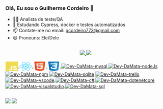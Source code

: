 ### Olá, Eu sou o Guilherme Cordeiro 👋



- 🧑‍💻 Analista de teste/QA
- 🌱 Estudando Cypress, docker e testes automatizados 
- 📫 Contate-me no email: gcordeiro773@gmail.com
- 😄 Pronouns: Ele/Dele

##

<div align="center">
  <a href="https://github.com/Dev-DaMata">
  <img height="180em" src="https://github-readme-stats.vercel.app/api?username=Dev-DaMata&show_icons=true&theme=dracula&include_all_commits=true&count_private=true"/>
  <img height="180em" src="https://github-readme-stats.vercel.app/api/top-langs/?username=Dev-DaMata&layout=compact&langs_count=7&theme=dracula"/>
</div>
  <div style="display: inline_block"><br>
  <img align="center" alt="Dev-DaMata-Js" height="30" width="40" src="https://raw.githubusercontent.com/devicons/devicon/master/icons/javascript/javascript-plain.svg">
  <img align="center" alt="Dev-DaMata-React" height="30" width="40" src="https://raw.githubusercontent.com/devicons/devicon/master/icons/react/react-original.svg">
  <img align="center" alt="Dev-DaMata-HTML" height="30" width="40" src="https://raw.githubusercontent.com/devicons/devicon/master/icons/html5/html5-original.svg">
  <img align="center" alt="Dev-DaMata-CSS" height="30" width="40" src="https://raw.githubusercontent.com/devicons/devicon/master/icons/css3/css3-original.svg">
  <img align="center" alt="Dev-DaMata-mysql" height="30" width="40" src="https://cdn.jsdelivr.net/gh/devicons/devicon/icons/mysql/mysql-original.svg" />
  <img align="center" alt="Dev-DaMata-nodeJs" height="30" width="40" src="https://cdn.jsdelivr.net/gh/devicons/devicon/icons/nodejs/nodejs-original.svg" />
  <img align="center" alt="Dev-DaMata-npm" height="30" width="40" src="https://cdn.jsdelivr.net/gh/devicons/devicon/icons/npm/npm-original-wordmark.svg" />  
  <img align="center" alt="Dev-DaMata-sqlite" height="30" width="40" src="https://cdn.jsdelivr.net/gh/devicons/devicon/icons/sqlite/sqlite-original-wordmark.svg" />  
  <img align="center" alt="Dev-DaMata-trello" height="30" width="40" src="https://cdn.jsdelivr.net/gh/devicons/devicon/icons/trello/trello-plain.svg" /> 
  <img align="center" alt="Dev-DaMata-vscode" height="30" width="40" src="https://cdn.jsdelivr.net/gh/devicons/devicon/icons/vscode/vscode-original.svg" />
  <img align="center" alt="Dev-DaMata-c#" height="30" width="40" src="https://cdn.jsdelivr.net/gh/devicons/devicon/icons/csharp/csharp-original.svg" />
  <img align="center" alt="Dev-DaMata-dotenetcore" height="30" width="40" src="https://cdn.jsdelivr.net/gh/devicons/devicon/icons/dotnetcore/dotnetcore-original.svg" />
  <img align="center" alt="Dev-DaMata-visualstudio" height="30" width="40" src="https://cdn.jsdelivr.net/gh/devicons/devicon/icons/visualstudio/visualstudio-plain.svg" />
   <img align="center" alt="Dev-DaMata-sql" height="30" width="40" src="https://cdn.jsdelivr.net/gh/devicons/devicon/icons/microsoftsqlserver/microsoftsqlserver-plain.svg" />
  </div>
  
  ##
  
  <div> 
  <a href = "mailto:gcordeiro773@gmail.com"><img src="https://img.shields.io/badge/-Gmail-%23333?style=for-the-badge&logo=gmail&logoColor=white" target="_blank"></a>
  <a href="https://www.linkedin.com/in/guilhermecordeirodamata/" target="_blank"><img src="https://img.shields.io/badge/-LinkedIn-%230077B5?style=for-the-badge&logo=linkedin&logoColor=white" target="_blank"></a> 
</div>

